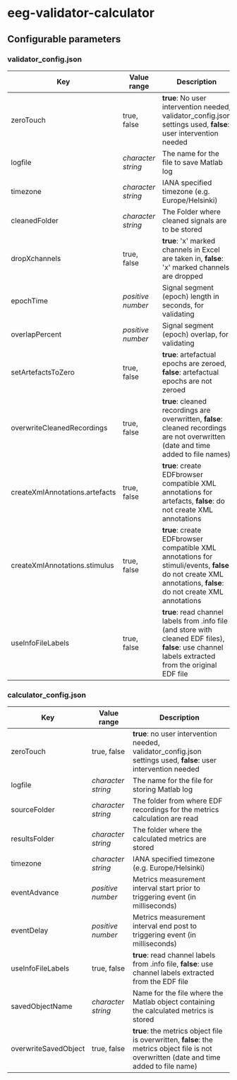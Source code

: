 # eeg-validator-calculator
## Configurable parameters
### validator_config.json
Key | Value range | Description
------------ | ------------- | ---------------
zeroTouch | true, false | **true**: No user intervention needed, validator_config.json settings used, **false**: user intervention needed
logfile | *character string* | The name for the file to save Matlab log
timezone | *character string* | IANA specified timezone (e.g. Europe/Helsinki)
cleanedFolder | *character string* | The Folder where cleaned signals are to be stored
dropXchannels | true, false | **true**: 'x' marked channels in Excel are taken in, **false**: 'x' marked channels are dropped
epochTime | *positive number* | Signal segment (epoch) length in seconds, for validating
overlapPercent | *positive number* | Signal segment (epoch) overlap, for validating
setArtefactsToZero | true, false | **true**: artefactual epochs are zeroed, **false**: artefactual epochs are not zeroed
overwriteCleanedRecordings | true, false | **true**: cleaned recordings are overwritten, **false**: cleaned recordings are not overwritten (date and time added to file names)
createXmlAnnotations.artefacts | true, false | **true**: create EDFbrowser compatible XML annotations for artefacts, **false**: do not create XML annotations
createXmlAnnotations.stimulus | true, false | **true**: create EDFbrowser compatible XML annotations for stimuli/events, **false**: do not create XML annotations, **false**: do not create XML annotations
useInfoFileLabels | true, false | **true**: read channel labels from .info file (and store with cleaned EDF files), **false**: use channel labels extracted from the original EDF file

### calculator_config.json
Key | Value range | Description
------------ | ------------- | ---------------
zeroTouch | true, false | **true**: no user intervention needed, validator_config.json settings used, **false**: user intervention needed
logfile | *character string* | The name for the file for storing Matlab log
sourceFolder | *character string* | The folder from where EDF recordings for the metrics calculation are read
resultsFolder | *character string* | The folder where the calculated metrics are stored
timezone | *character string* | IANA specified timezone (e.g. Europe/Helsinki)
eventAdvance | *positive number* | Metrics measurement interval start prior to triggering event (in milliseconds)
eventDelay | *positive number* | Metrics measurement interval end post to triggering event (in milliseconds)
useInfoFileLabels | true, false | **true**: read channel labels from .info file, **false**: use channel labels extracted from the EDF file
savedObjectName | *character string* | Name for the file where the Matlab object containing the calculated metrics is stored
overwriteSavedObject | true, false | **true**: the metrics object file is overwritten, **false**: the metrics object file is not overwritten (date and time added to file name)
